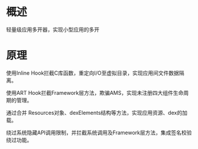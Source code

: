 # 概述
轻量级应用多开器，实现小型应用的多开

# 原理
使用Inline Hook拦截C库函数，重定向I/O至虚拟目录，实现应用间文件数据隔离。

使用ART Hook拦截Framework层方法，欺骗AMS，实现未注册四大组件生命周期的管理。

通过合并 Resources对象、dexElements结构等方法，实现应用资源、dex的加载。

绕过系统隐藏API调用限制，并拦截系统调用及Framework层方法，集成签名校验绕过功能。
